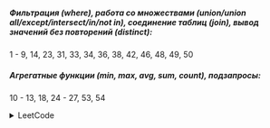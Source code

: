 ##### Фильтрация (where), работа со множествами (union/union all/except/intersect/in/not in), соединение таблиц (join), вывод значений без повторений (distinct):
1 - 9, 14, 23, 31, 33, 34, 36, 38, 42, 46, 48, 49, 50

##### Агрегатные функции (min, max, avg, sum, count), подзапросы:
10 - 13, 18, 24 - 27, 53, 54

<details>
  <summary>LeetCode</summary>
    <a href="https://leetcode.com/problems/combine-two-tables/">175. Combine Two Tables</a><br>
    <a href="https://leetcode.com/problems/customer-placing-the-largest-number-of-orders/">586. Customer Placing the Largest Number of Orders</a><br>
    <a href="https://leetcode.com/problems/employees-earning-more-than-their-managers/">181. Employees Earning More Than Their Managers</a><br>
    <a href="https://leetcode.com/problems/customers-who-never-order/">183. Customers Who Never Order</a><br>
</details>
